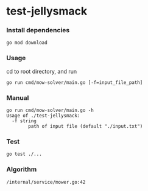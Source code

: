 # test-jellysmack

### Install dependencies
```
go mod download
```

### Usage
cd to root directory, and run
```
go run cmd/mow-solver/main.go [-f=input_file_path]
```

### Manual
```
go run cmd/mow-solver/main.go -h
Usage of ./test-jellysmack:
  -f string
        path of input file (default "./input.txt")
```

### Test
```
go test ./...
```

### Algorithm
```
/internal/service/mower.go:42
```
